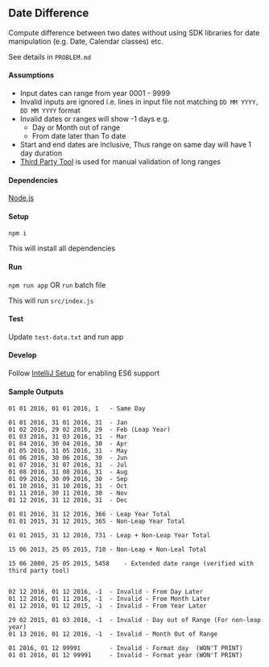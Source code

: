## Date Difference

Compute difference between two dates without using SDK libraries for date manipulation (e.g. Date, Calendar classes) etc.

See details in `PROBLEM.md`


#### Assumptions

* Input dates can range from year 0001 - 9999
* Invalid inputs are ignored i.e. lines in input file not matching `DD MM YYYY, DD MM YYYY` format
* Invalid dates or ranges will show -1 days e.g.
    * Day or Month out of range
    * From date later than To date
* Start and end dates are inclusive, Thus range on same day will have 1 day duration
* [Third Party Tool][] is used for manual validation of long ranges


#### Dependencies

[Node.js][]


#### Setup

`npm i`

This will install all dependencies


#### Run

`npm run app` OR `run` batch file

This will run `src/index.js`


#### Test

Update `test-data.txt` and run app


#### Develop

Follow [IntelliJ Setup] for enabling ES6 support

#### Sample Outputs

```
01 01 2016, 01 01 2016, 1	- Same Day

01 01 2016, 31 01 2016, 31	- Jan
01 02 2016, 29 02 2016, 29	- Feb (Leap Year)
01 03 2016, 31 03 2016, 31	- Mar
01 04 2016, 30 04 2016, 30	- Apr
01 05 2016, 31 05 2016, 31	- May
01 06 2016, 30 06 2016, 30	- Jun
01 07 2016, 31 07 2016, 31	- Jul
01 08 2016, 31 08 2016, 31	- Aug
01 09 2016, 30 09 2016, 30	- Sep
01 10 2016, 31 10 2016, 31	- Oct
01 11 2016, 30 11 2016, 30	- Nov
01 12 2016, 31 12 2016, 31	- Dec

01 01 2016, 31 12 2016, 366	- Leap Year Total
01 01 2015, 31 12 2015, 365	- Non-Leap Year Total

01 01 2015, 31 12 2016, 731	- Leap + Non-Leap Year Total

15 06 2013, 25 05 2015, 710	- Non-Leap + Non-Leal Total

15 06 2000, 25 05 2015, 5458    - Extended date range (verified with third party tool)


02 12 2016, 01 12 2016, -1	- Invalid - From Day Later
01 12 2016, 01 11 2016, -1	- Invalid - From Month Later
01 12 2016, 01 12 2015, -1	- Invalid - From Year Later

29 02 2015, 01 03 2016, -1	- Invalid - Day out of Range (For non-leap year)
01 13 2016, 01 12 2016, -1	- Invalid - Month Out of Range

01 2016, 01 12 99991		- Invalid - Format day 	(WON'T PRINT)
01 01 2016, 01 12 99991		- Invalid - Format year (WON'T PRINT)
```


[IntelliJ Setup]: https://blog.jetbrains.com/webstorm/2015/05/ecmascript-6-in-webstorm-transpiling#babelfilewatcher 
[Node.js]: https://nodejs.org/en/download/
[Third Party Tool]: https://www.timeanddate.com/date/durationresult.html?m1=6&d1=15&y1=2000&m2=5&d2=25&y2=2015&ti=on
